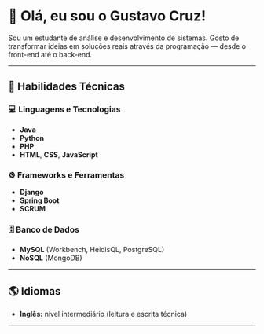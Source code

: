 # 👋 Olá, eu sou o Gustavo Cruz!

Sou um estudante de análise e desenvolvimento de sistemas. Gosto de transformar ideias em soluções reais através da programação — desde o front-end até o back-end.

---

## 🚀 Habilidades Técnicas

### 💻 Linguagens e Tecnologias
- **Java**
- **Python**
- **PHP**
- **HTML**, **CSS**, **JavaScript**

### ⚙️ Frameworks e Ferramentas
- **Django**
- **Spring Boot**
- **SCRUM**

### 🗄️ Banco de Dados
- **MySQL** (Workbench, HeidisQL, PostgreSQL)
- **NoSQL** (MongoDB)

---

## 🌎 Idiomas
- **Inglês:** nível intermediário (leitura e escrita técnica)

---
